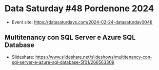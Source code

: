 # Data Saturday #48 Pordenone 2024

- Event site: https://datasaturdays.com/2024-02-24-datasaturday0048

## Multitenancy con SQL Server e Azure SQL Database

- Slideshare: https://www.slideshare.net/slideshows/multitenancy-con-sql-server-e-azure-sql-database-5f01/266563309
